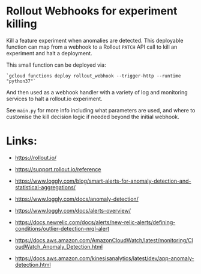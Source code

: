 # Rollout Webhooks for experiment killing

Kill a feature experiment when anomalies are detected. This deployable function can map from a webhook to a Rollout `PATCH` API call to kill an experiment and halt a deployment. 

This small function can be deployed via: 

    `gcloud functions deploy rollout_webhook --trigger-http --runtime "python37"`

And then used as a webhook handler with a variety of log and monitoring services to halt a rollout.io experiment. 

See `main.py` for more info including what parameters are used, and where to customise the kill decision logic if needed beyond the initial webhook.

# Links: 

* https://rollout.io/
* https://support.rollout.io/reference

* https://www.loggly.com/blog/smart-alerts-for-anomaly-detection-and-statistical-aggregations/
* https://www.loggly.com/docs/anomaly-detection/ 
* https://www.loggly.com/docs/alerts-overview/

* https://docs.newrelic.com/docs/alerts/new-relic-alerts/defining-conditions/outlier-detection-nrql-alert

* https://docs.aws.amazon.com/AmazonCloudWatch/latest/monitoring/CloudWatch_Anomaly_Detection.html
* https://docs.aws.amazon.com/kinesisanalytics/latest/dev/app-anomaly-detection.html
